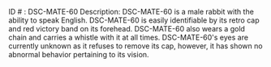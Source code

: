 ID # : DSC-MATE-60
Description: DSC-MATE-60 is a male rabbit with the ability to speak English. DSC-MATE-60 is easily identifiable by its retro cap and red victory band on its forehead. DSC-MATE-60 also wears a gold chain and carries a whistle with it at all times. DSC-MATE-60's eyes are currently unknown as it refuses to remove its cap, however, it has shown no abnormal behavior pertaining to its vision.